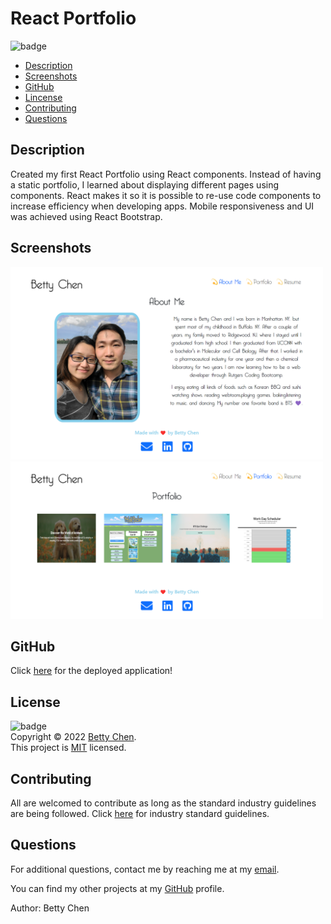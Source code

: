 # React Portfolio

![badge](https://img.shields.io/badge/license-MIT-blue)<br/>

- [Description](#description)
- [Screenshots](#screenshots)
- [GitHub](#github)
- [Lincense](#license)
- [Contributing](#contributing)
- [Questions](#questions)

## Description

Created my first React Portfolio using React components. Instead of having a static portfolio, I learned about displaying different pages using components. React makes it so it is possible to re-use code components to increase efficiency when developing apps. Mobile responsiveness and UI was achieved using React Bootstrap.

## Screenshots

<img src="./src/assets/images/aboutme.png" width="500" alt="about me page"/>

<img src="./src/assets/images/portfolio.png" width="500" alt="portfolio page"/>

## GitHub

Click [here](https://bchen41.github.io/react-portfolio/) for the deployed application!

## License

![badge](https://img.shields.io/badge/license-MIT-blue)
<br/>
Copyright © 2022 [Betty Chen](https://github.com/bchen41). <br />
This project is [MIT](https://github.com/bchen41/react-portfolio/blob/main/LICENSE) licensed.

## Contributing

All are welcomed to contribute as long as the standard industry guidelines are being followed.
Click [here](https://www.contributor-covenant.org/) for industry standard guidelines.

## Questions

For additional questions, contact me by reaching me at my [email](mailto:bettychen41@outlook.com).

You can find my other projects at my [GitHub](https://github.com/bchen41) profile.

Author: Betty Chen
